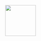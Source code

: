 <!DOCTYPE html>
<html lang="en">
  <head>
    <meta charset="UTF-8">
    <meta name="viewport" content="width=device-width, initial-scale=1.0">
    <meta http-equiv="X-UA-Compatible" content="ie=edge">
    <title>bunnhimaybe's GitHub</title>
    <link rel="stylesheet" href="style.css">
    <div id="header" align="center">
  		<img src="https://media.giphy.com/media/WgncljJskOk6SsyiRz/giphy.gif" width="100"/>
</div>
  </head>
  <body>
    <script src="index.js"></script>
  </body>
</html>